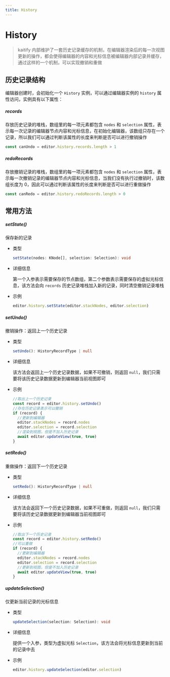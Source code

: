 ```yaml
---
title: History
---
```


# History

> kaitify 内部维护了一套历史记录缓存的机制，在编辑器渲染后的每一次视图更新的操作，都会使得编辑器的内容和光标信息被编辑器内部记录并缓存，通过这样的一个机制，可以实现撤销和重做

## 历史记录结构

编辑器创建时，会初始化一个 `History` 实例，可以通过编辑器实例的 `history` 属性访问，实例具有以下属性：

##### records <Badge type="danger" text="HistoryRecordType[]" />

存放历史记录的堆栈，数组里的每一项元素都包含 `nodes` 和 `selection` 属性，表示每一次记录的编辑器节点内容和光标信息，在初始化编辑器，该数组只存在一个记录，所以我们可以通过判断该属性的长度来判断是否可以进行撤销操作

```ts
const canUndo = editor.history.records.length > 1
```

##### redoRecords <Badge type="danger" text="HistoryRecordType[]" />

存放撤销记录的堆栈，数组里的每一项元素都包含 `nodes` 和 `selection` 属性，表示每一次撤销记录的编辑器节点内容和光标信息，当我们没有执行过撤销时，该数组长度为 0，因此可以通过判断该属性的长度来判断是否可以进行重做操作

```ts
const canRedo = editor.history.redoRecords.length > 0
```

## 常用方法

##### setState()

保存新的记录

- 类型

  ```ts
  setState(nodes: KNode[], selection: Selection): void
  ```

- 详细信息

  第一个入参表示需要保存的节点数组，第二个参数表示需要保存的虚拟光标信息，该方法会向 `records` 历史记录堆栈加入新的记录，同时清空撤销记录堆栈

- 示例

  ```ts
  editor.history.setState(editor.stackNodes, editor.selection)
  ```

##### setUndo()

撤销操作：返回上一个历史记录

- 类型

  ```ts
  setUndo(): HistoryRecordType | null
  ```

- 详细信息

  该方法会返回上一个历史记录数据，如果不可撤销，则返回 `null`，我们只需要将该历史记录数据更新到编辑器当前视图即可

- 示例

  ```ts
  //取出上一个历史记录
  const record = editor.history.setUndo()
  //存在历史记录表示可以撤销
  if (record) {
    //更新到编辑器
    editor.stackNodes = record.nodes
    editor.selection = record.selection
    //渲染到视图，但是不加入历史记录
    await editor.updateView(true, true)
  }
  ```

##### setRedo()

重做操作：返回下一个历史记录

- 类型

  ```ts
  setRedo(): HistoryRecordType | null
  ```

- 详细信息

  该方法会返回下一个历史记录数据，如果不可重做，则返回 `null`，我们只需要将该历史记录数据更新到编辑器当前视图即可

- 示例

  ```ts
  //取出下一个历史记录
  const record = editor.history.setRedo()
  //可以重做
  if (record) {
    //更新到编辑器
    editor.stackNodes = record.nodes
    editor.selection = record.selection
    //更新到视图，但是不加入历史记录
    await editor.updateView(true, true)
  }
  ```

##### updateSelection()

仅更新当前记录的光标信息

- 类型

  ```ts
  updateSelection(selection: Selection): void
  ```

- 详细信息

  提供一个入参，类型为虚拟光标 `Selection`，该方法会将光标信息更新到当前的记录中去

- 示例

  ```ts
  editor.history.updateSelection(editor.selection)
  ```
